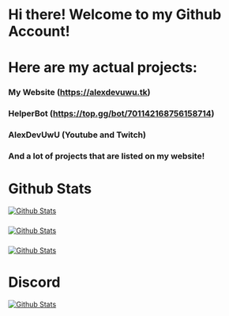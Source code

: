 # Hi there! Welcome to my Github Account!
# Here are my actual projects:
###
### My Website (https://alexdevuwu.tk)
### HelperBot (https://top.gg/bot/701142168756158714)
### AlexDevUwU (Youtube and Twitch)
### And a lot of projects that are listed on my website!
### 
# Github Stats
[![Github Stats](https://github-readme-stats.vercel.app/api/?username=AlexDeveloperUwU&tcount_private=true&theme=tokyonight&show_icons=true)](https://alexdevuwu.tk)
### 
[![Github Stats](https://github-readme-stats.vercel.app/api/top-langs/?username=AlexDeveloperUwU&tcount_private=true&theme=tokyonight&show_icons=true&layout=compact)](https://alexdevuwu.tk)
### 
[![Github Stats](https://github-readme-stats.vercel.app/api/wakatime?username=AlexDevUwU&theme=tokyonight)](https://alexdevuwu.tk)
###
# Discord
[![Github Stats](https://lanyard-profile-readme.vercel.app/api/419176939497193472?animated=true)](https://discord.com/users/419176939497193472)
